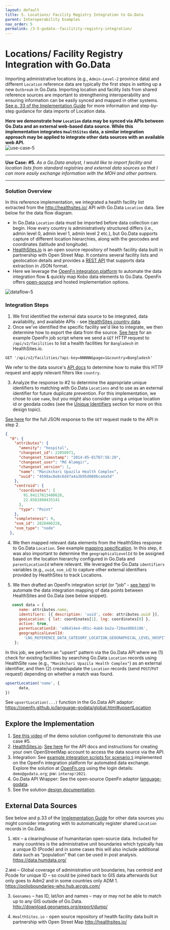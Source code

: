 ```yaml
---
layout: default
title: 5. Locations/ Facility Registry Integration to Go.Data
parent: Interoperability Examples
nav_order: 5
permalink: /3-5-godata--facilitity-registry-integration/
---
```

#  Locations/ Facility Registry Integration with Go.Data
Importing administrative locations (e.g., `Admin-Level-2` province data) and different `Location` reference data are typically the first steps in setting up a 
new `Outbreak` in Go.Data. Importing location and facility lists from shared reference sources are important to strengthening interoperability and ensuring information can be easily synced and mapped in other systems. [See p. 33 of the Implementation Guide](https://community-godata.who.int/page/documents) for more information and step-by-step guidance for data imports of Location data. 

**Here we demonstrate how `Location` data may be synced via APIs between Go.Data and an external web-based data source. While this implementation integrates `HealthSites` data, a similar integration approach may be applied to integrate other data sources with an available web API.**  
![use-case-5](../assets/use-case-5.png)

---
**Use Case:**
**#5.** _As a Go.Data analyst, I would like to import facility and location lists from standard registries and external data sources so that I can more 
easily exchange information with the MOH and other partners._

---
### Solution Overview
In this reference implementation, we integrated a health facility list extracted from the http://healthsites.io/ API with Go.Data `Location` data. See below for the data flow diagram. 
- In Go.Data `Location` data must be imported before data collection can begin.  How every country is administratively structured differs (i.e., admin level 0, admin level 1, admin level 2 etc.), but Go.Data supports capture of different location hierarchies, along with the geocodes and coordinates (latitude and longitude). 
- [HealthSites.io](http://healthsites.io/) is an open source repository of health facility data built in partnership with Open Street Map. It contains several facility lists and geolocation details and provides a [REST API](https://github.com/healthsites/healthsites/wiki/API) that supports data extraction in JSON format. 
- Here we leverage the [OpenFn integration platform](https://docs.openfn.org/) to automate the data integration flow & quickly map Kobo data elements to Go.Data. OpenFn offers [open-source](https://openfn.github.io/microservice/readme.html) and hosted implementation options. 

![dataflow-5](../assets/io-use-case-5.png)
### Integration Steps
1. We first identified the external data source to be integrated, data availability, and available APIs - see [HealthSites country data](https://healthsites.io/#country-data). 
2. Once we've identified the specific facility we'd like to integrate, we then determine how to export the data from the source. [See here](https://github.com/WorldHealthOrganization/godata/blob/master/interoperability-jobs/5a-GETHealthSitesData.js) for an example OpenFn job script where we send a `GET` HTTP request to `/api/v2/facilities` to list a health facilities for `Bangladesh` in HealthSites.io.
```
GET '/api/v2/facilities/?api-key=NNNNN&page=1&country=Bangladesh'
```
We refer to the data source's [API docs](https://healthsites.io/api/docs/) to determine how to make this HTTP request and apply relevant filters like `country`. 

3. Analyze the response to #2 to determine the appropriate unique identifiers to matching with Go.Data `Locations` and to use as an external identifier for future duplicate prevention. For this implementation, we chose to use `name`, but you might also consider using a unique location id or geodata codes (see the [Unique Identifiers](http://worldhealthorganization.github.io/godata/topics/1-unique-identifier-schemes) section for more on this design topic). 

[See here](https://github.com/WorldHealthOrganization/godata/blob/docs-toolkit/interoperability-jobs/sampleData/bangladeshHealthSites.json) for the full JSON response to the `GET` request made to the API in step 2. 
```.json
{
  "0": {
    "attributes": {
      "amenity": "hospital",
      "changeset_id": 22058971,
      "changeset_timestamp": "2014-05-01T07:56:20",
      "changeset_user": "Md Alamgir",
      "changeset_version": 1,
      "name": "Manikchari Upazila Health Complex",
      "uuid": "4598ac8e8c6d47a4a3b95d0806ca4a5d"
    },
    "centroid": {
      "coordinates": [
        91.84117813480628,
        22.8501898435141
      ],
      "type": "Point"
    },
    "completeness": 9,
    "osm_id": 2828406228,
    "osm_type": "node"
  },
```
4. We then mapped relevant data elements from the HealthSites response to Go.Data `Location`. See example [mapping specification](https://drive.google.com/drive/folders/1qL3el6F2obdmtu2QKgcWYoXWsqBkhtII). In this step, it was also important to determine the `geographicalLevelId` to be assigned based on the location hierarchy configured in Go.Data and `parentLocationId` where relevant. We leveraged the Go.Data `identifiers` variables (e.g., `uuid`, `osm_id`) to capture other external identifiers provided by HealthSites to track Locations. 

5. We then drafted an OpenFn integration script (or "job" - [see here](https://github.com/WorldHealthOrganization/godata/blob/docs-toolkit/interoperability-jobs/5-uploadHealthSites.js)) to automate the data integration mapping of data points between HealthSites and Go.Data (see below snippet). 
```.js 
   const data = {
      name: attributes.name,
      identifiers: [{ description: 'uuid', code: attributes.uuid }],
      geoLocation: { lat: coordinates[1], lng: coordinates[0] },
      active: true,
      parentLocationId: 'e86414e4-d91c-4ab8-be2a-720ae90b5106',
      geographicalLevelId:
        'LNG_REFERENCE_DATA_CATEGORY_LOCATION_GEOGRAPHICAL_LEVEL_HOSPITAL_FACILITY',
    };
```
In this job, we perform an "upsert" pattern via the Go.Data API where we (1) check for existing facilities by searching Go.Data `Location` records using HealthSite `name` (e.g., `"Manikchari Upazila Health Complex"`) as an external identifier, and then (2) create/update the `Location` records (send `POST`/`PUT` request) depending on whether a match was found. 
```.js
upsertLocation('name', {
      data,
})
```

See `upsertLocation(...)` function in the Go.Data API adaptor: https://openfn.github.io/language-godata/global.html#upsertLocation


## Explore the Implementation
1. [See this video](...) of the demo solution configured to demonstrate this use case #5.  
2. [HealthSites.io](https://healthsites.io/): [See here](https://github.com/healthsites/healthsites/wiki/API) for the API docs and instructions for creating your own OpenStreetMap account to access the data source via the API. 
3. Integration: See [example integration scripts for scenario `5`](https://github.com/WorldHealthOrganization/godata/tree/master/interoperability-jobs) implemented on the OpenFn integration platform for automated data exchange. Explore the solution at [OpenFn.org](https://www.openfn.org/login) using the login details: `demo@godata.org`; pw: `interop!2021`. 
4. Go.Data API Wrapper: See the open-source OpenFn adaptor [language-godata](https://openfn.github.io/language-godata/). 
5. See the solution [design documentation](https://drive.google.com/drive/folders/1qL3el6F2obdmtu2QKgcWYoXWsqBkhtII).

## External Data Sources
See below and p.33 of the [Implementation Guide](https://community-godata.who.int/page/documents) for other data sources you might consider integrating with to automatically register shared `Location` records in Go.Data. 
1. `HDX` – a clearinghouse of humanitarian open-source data. Included for many countries is the administrative unit boundaries which typically has a unique ID (Pcode) and in some cases this will also include additional data such as “population” that can be used in post analysis.
https://data.humdata.org/

2.`WHO` – Global coverage of administrative unit boundaries, has centroid and Pcode for unique ID – so could be joined back to GIS data afterwards but only goes to Adm2 and in some countries only ADM 1.
https://polioboundaries-who.hub.arcgis.com/

3. `Geonames` – has ID, lat/lon and names – may or may not be able to match up to any GIS outside of Go.Data.
http://download.geonames.org/export/dump/

4. `HealthSites.io` - open source repository of health facility data built in partnership with Open Street Map http://healthsites.io/
